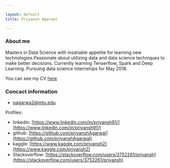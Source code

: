 ```yaml
---

layout: default
title: Priyansh Agarwal 

---
```


### About me

Masters in Data Science with insatiable appetite for learning new technologies.Passionate about utilizing data and data science techniques to make better decisions. Currently learning Tenserflow, Spark and Deep Learning. Pursuing data science internships for May 2018.

You can see my CV [here](/cv)

### Concact information

- pagarwa2@mtu.edu

Profiles:

- linkedin: [https://www.linkedin.com/in/priyansh91/](https://www.linkedin.com/in/priyansh91/)
- github: [https://github.com/priyanshAgarwal](https://github.com/priyanshAgarwal)
- kaggle: [https://www.kaggle.com/priyansh2](https://www.kaggle.com/priyansh2)
- Stackoverflow: [https://stackoverflow.com/users/3752261/priyansh](https://stackoverflow.com/users/3752261/priyansh)
